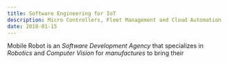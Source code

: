 ```yaml
---
title: Software Engineering for IoT
description: Micro Controllers, Fleet Management and Cloud Automation
date: 2018-01-15
---
```


Mobile Robot is an _Software Development Agency_ that specializes in
_Robotics_ and _Computer Vision_ for _manufactures_ to bring their 

<!--more-->
